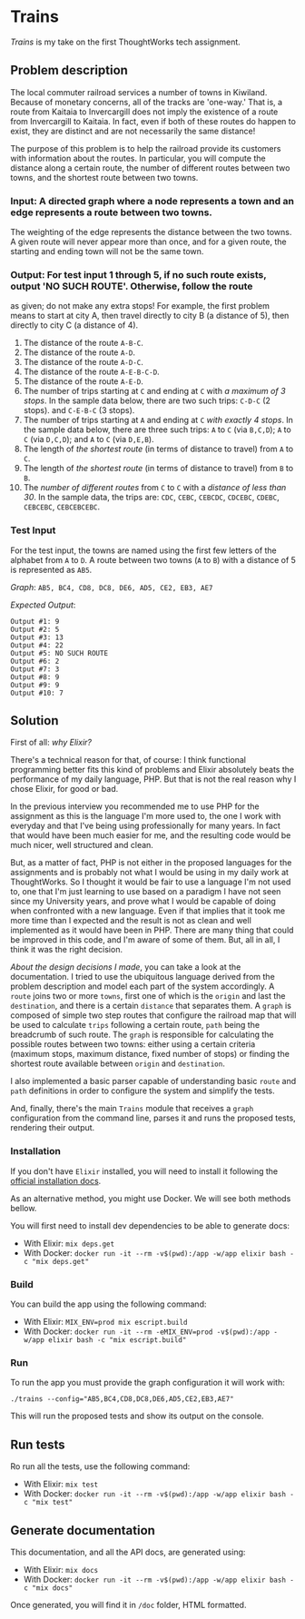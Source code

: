 # Trains

_Trains_ is my take on the first ThoughtWorks tech assignment.

## Problem description

The local commuter railroad services a number of towns in Kiwiland.  Because of monetary concerns, all of the tracks
are 'one-way.'  That is, a route from Kaitaia to Invercargill does not imply the existence of a route from Invercargill
to Kaitaia.  In fact, even if both of these routes do happen to exist, they are distinct and are not necessarily the
same distance!
 
The purpose of this problem is to help the railroad provide its customers with information about the routes.
In particular, you will compute the distance along a certain route, the number of different routes between two towns,
and the shortest route between two towns.
 
### Input:  A directed graph where a node represents a town and an edge represents a route between two towns.
The weighting of the edge represents the distance between the two towns. A given route will never appear more than
once, and for a given route, the starting and ending town will not be the same town.
 
### Output: For test input 1 through 5, if no such route exists, output 'NO SUCH ROUTE'. Otherwise, follow the route
as given; do not make any extra stops!  For example, the first problem means to start at city A, then travel
directly to city B (a distance of 5), then directly to city C (a distance of 4).
1. The distance of the route `A-B-C`.
2. The distance of the route `A-D`.
3. The distance of the route `A-D-C`.
4. The distance of the route `A-E-B-C-D`.
5. The distance of the route `A-E-D`.
6. The number of trips starting at `C` and ending at `C` with *a maximum of 3 stops*. In the sample data below,
   there are two such trips: `C-D-C` (2 stops). and `C-E-B-C` (3 stops).
7. The number of trips starting at `A` and ending at `C` *with exactly 4 stops*. In the sample data below,
   there are three such trips: `A` to `C` (via `B,C,D`); `A` to `C` (via `D,C,D`); and `A` to `C` (via `D,E,B`).
8. The length of *the shortest route* (in terms of distance to travel) from `A` to `C`.
9. The length of *the shortest route* (in terms of distance to travel) from `B` to `B`.
10. The *number of different routes* from `C` to `C` with a *distance of less than 30*. In the sample data,
   the trips are: `CDC`, `CEBC`, `CEBCDC`, `CDCEBC`, `CDEBC`, `CEBCEBC`, `CEBCEBCEBC`.
 
### Test Input
For the test input, the towns are named using the first few letters of the alphabet from `A` to `D`. A route between
two towns (`A` to `B`) with a distance of 5 is represented as `AB5`.

*Graph*: `AB5, BC4, CD8, DC8, DE6, AD5, CE2, EB3, AE7`

*Expected Output*:
```
Output #1: 9
Output #2: 5
Output #3: 13
Output #4: 22
Output #5: NO SUCH ROUTE
Output #6: 2
Output #7: 3
Output #8: 9
Output #9: 9
Output #10: 7
```

## Solution

First of all: *why Elixir?*

There's a technical reason for that, of course: I think functional programming better fits this kind of problems and
Elixir absolutely beats the performance of my daily language, PHP. But that is not the real reason why I chose Elixir,
for good or bad.

In the previous interview you recommended me to use PHP for the assignment as this is the language I'm more used to, the
one I work with everyday and that I've being using professionally for many years. In fact that would have been much
easier for me, and the resulting code would be much nicer, well structured and clean.

But, as a matter of fact, PHP is not either in the proposed languages for the assignments and is probably not what I
would be using in my daily work at ThoughtWorks. So I thought it would be fair to use a language I'm not used to, one
that I'm just learning to use based on a paradigm I have not seen since my University years, and prove what I would be
capable of doing when confronted with a new language. Even if that implies that it took me more time than I expected
and the result is not as clean and well implemented as it would have been in PHP. There are many thing that could be
improved in this code, and I'm aware of some of them. But, all in all, I think it was the right decision.

*About the design decisions I made*, you can take a look at the documentation. I tried to use the ubiquitous language
derived from the problem description and model each part of the system accordingly. A `route` joins two or more `towns`,
first one of which is the `origin` and last the `destination`, and there is a certain `distance` that separates them.
A `graph` is composed of simple two step routes that configure the railroad map that will be used to calculate `trips`
following a certain route, `path` being the breadcrumb of such route. The `graph` is responsible for calculating the
possible routes between two towns: either using a certain criteria (maximum stops, maximum distance, fixed number of
stops) or finding the shortest route available between `origin` and `destination`.

I also implemented a basic parser capable of understanding basic `route` and `path` definitions in order to configure
the system and simplify the tests.

And, finally, there's the main `Trains` module that receives a `graph` configuration from the command line, parses it
and runs the proposed tests, rendering their output.

### Installation

If you don't have `Elixir` installed, you will need to install it following the [official installation docs](https://elixir-lang.org/install.html).

As an alternative method, you might use Docker. We will see both methods bellow.

You will first need to install dev dependencies to be able to generate docs:

  - With Elixir: `mix deps.get`
  - With Docker: `docker run -it --rm -v$(pwd):/app -w/app elixir bash -c "mix deps.get"`

### Build

You can build the app using the following command:

  - With Elixir: `MIX_ENV=prod mix escript.build`
  - With Docker: `docker run -it --rm -eMIX_ENV=prod -v$(pwd):/app -w/app elixir bash -c "mix escript.build"`
  
### Run

To run the app you must provide the graph configuration it will work with:

`./trains --config="AB5,BC4,CD8,DC8,DE6,AD5,CE2,EB3,AE7"`

This will run the proposed tests and show its output on the console.

## Run tests

Ro run all the tests, use the following command:

  - With Elixir: `mix test`
  - With Docker: `docker run -it --rm -v$(pwd):/app -w/app elixir bash -c "mix test"`

## Generate documentation

This documentation, and all the API docs, are generated using:

  - With Elixir: `mix docs`
  - With Docker: `docker run -it --rm -v$(pwd):/app -w/app elixir bash -c "mix docs"`
  
Once generated, you will find it in `/doc` folder, HTML formatted.

